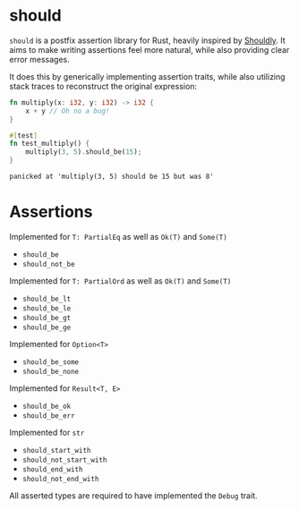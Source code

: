 # should
`should` is a postfix assertion library for Rust, heavily inspired by [Shouldly](https://docs.shouldly.org/). It aims to make writing assertions feel more natural, while also providing clear error messages.

It does this by generically implementing assertion traits, while also utilizing stack traces to reconstruct the original expression:

```rust
fn multiply(x: i32, y: i32) -> i32 {
    x + y // Oh no a bug!
}

#[test]
fn test_multiply() {
    multiply(3, 5).should_be(15);
}
```
```
panicked at 'multiply(3, 5) should be 15 but was 8'
```

# Assertions
Implemented for `T: PartialEq` as well as `Ok(T)` and `Some(T)`
 - `should_be`
 - `should_not_be`

Implemented for `T: PartialOrd` as well as `Ok(T)` and `Some(T)`
 - `should_be_lt`
 - `should_be_le`
 - `should_be_gt`
 - `should_be_ge`

Implemented for `Option<T>`
 - `should_be_some`
 - `should_be_none`

Implemented for `Result<T, E>`
 - `should_be_ok`
 - `should_be_err`

Implemented for `str`
 - `should_start_with`
 - `should_not_start_with`
 - `should_end_with`
 - `should_not_end_with`

All asserted types are required to have implemented the `Debug` trait.